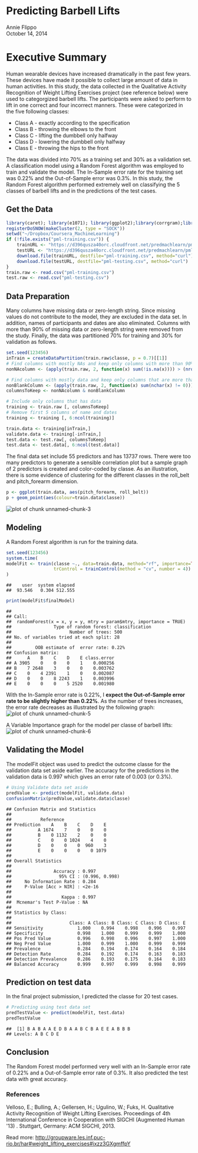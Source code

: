 # Predicting Barbell Lifts
Annie Flippo  
October 14, 2014  

# Executive Summary
Human wearable devices have increased dramatically in the past few years.  These devices have made it possible to collect large amount of data in human activities.  In this study, the data collected in the Qualitative Activity Recognition of Weight Lifting Exercises project (see reference below) were used to categorgized barbell lifts.  The participants were asked to perform to lift in one correct and four incorrect manners.  These were categorized in the five following classes:

* Class A - exactly according to the specification
* Class B - throwing the elbows to the front 
* Class C - lifting the dumbbell only halfway  
* Class D - lowering the dumbbell only halfway 
* Class E - throwing the hips to the front 

The data was divided into 70% as a training set and 30% as a validation set.  A classification model using a Random Forest algorithm was employed to train and validate the model.  The In-Sample error rate for the training set was 0.22% and the Out-of-Sample error was 0.3%.  In this study, the Random Forest algorithm performed extremely well on classifying the 5 classes of barbell lifts and in the predictions of the test cases. 

## Get the Data

```r
library(caret); library(e1071); library(ggplot2);library(corrgram);library(doSNOW);
registerDoSNOW(makeCluster(2, type = "SOCK"))
setwd("~/Dropbox/Coursera_MachineLearning")
if (!file.exists("pml-training.csv")) {
    trainURL <- "https://d396qusza40orc.cloudfront.net/predmachlearn/pml-training.csv"
    testURL <- "https://d396qusza40orc.cloudfront.net/predmachlearn/pml-testing.csv"
    download.file(trainURL, destfile="pml-training.csv", method="curl")
    download.file(testURL, destfile="pml-testing.csv", method="curl")
}
train.raw <- read.csv("pml-training.csv")
test.raw <- read.csv("pml-testing.csv")
```

## Data Preparation
Many columns have missing data or zero-length string.  Since missing values do not contribute to the model, they are excluded in the data set.  In addition, names of participants and dates are also eliminated.  Columns with more than 90% of missing data or zero-length string were removed from the study.  Finally, the data was partitioned 70% for training and 30% for validation as follows.


```r
set.seed(123456)
inTrain = createDataPartition(train.raw$classe, p = 0.7)[[1]]
# Find columns with mostly NAs and keep only columns with more than 90% of data
nonNAcolumn <- (apply(train.raw, 2, function(x) sum(!is.na(x)))) > (nrow(train.raw) * 0.9)

# Find columns with mostly data and keep only columns that are more than 90% non-blanks
nonBlankColumn <- (apply(train.raw, 2, function(x) sum(nchar(x) != 0))) > (nrow(train.raw) * 0.9)
columnsToKeep <- nonNAcolumn & nonBlankColumn

# Include only columns that has data
training <- train.raw [, columnsToKeep]
# Remove first 5 columns of name and dates
training <- training [, 6:ncol(training)]

train.data <- training[inTrain,]
validate.data <- training[-inTrain,]
test.data <- test.raw[, columnsToKeep]
test.data <- test.data[, 6:ncol(test.data)]
```

The final data set include 55 predictors and has 13737 rows.  There were too many predictors to generate a sensible correlation plot but a sample graph of 2 predictors is created and color-coded by classe.  As an illustration, there is some evidence of clustering for the different classes in the roll\_belt and pitch\_forearm dimension.

```r
p <- ggplot(train.data, aes(pitch_forearm, roll_belt))
p + geom_point(aes(colour=train.data$classe))
```

![plot of chunk unnamed-chunk-3](./Predict_Barbell_Lifts_Project_mac_files/figure-html/unnamed-chunk-3.png) 

## Modeling
A Random Forest algorithm is run for the training data.

```r
set.seed(123456)
system.time(
modelFit <- train(classe ~., data=train.data, method="rf", importance=TRUE,
                  trControl = trainControl(method = "cv", number = 4))
)
```

```
##    user  system elapsed 
##  93.546   0.304 512.555
```

```r
print(modelFit$finalModel)
```

```
## 
## Call:
##  randomForest(x = x, y = y, mtry = param$mtry, importance = TRUE) 
##                Type of random forest: classification
##                      Number of trees: 500
## No. of variables tried at each split: 28
## 
##         OOB estimate of  error rate: 0.22%
## Confusion matrix:
##      A    B    C    D    E class.error
## A 3905    0    0    0    1    0.000256
## B    7 2648    3    0    0    0.003762
## C    0    4 2391    1    0    0.002087
## D    0    0    8 2243    1    0.003996
## E    0    0    0    5 2520    0.001980
```

With the In-Sample error rate is 0.22%, I **expect the Out-of-Sample error rate to be slightly higher than 0.22%**.  As the number of trees increases, the error rate decreases as illustrated by the following graph:
![plot of chunk unnamed-chunk-5](./Predict_Barbell_Lifts_Project_mac_files/figure-html/unnamed-chunk-5.png) 

A Variable Importance graph for the model per classe of barbell lifts:
![plot of chunk unnamed-chunk-6](./Predict_Barbell_Lifts_Project_mac_files/figure-html/unnamed-chunk-6.png) 

## Validating the Model
The modelFit object was used to predict the outcome classe for the validation data set aside earlier.  The accuracy for the predictions in the validation data is 0.997 which gives an error rate of 0.003 (or 0.3%).

```r
# Using Validate data set aside
predValue <- predict(modelFit, validate.data)
confusionMatrix(predValue,validate.data$classe)
```

```
## Confusion Matrix and Statistics
## 
##           Reference
## Prediction    A    B    C    D    E
##          A 1674    7    0    0    0
##          B    0 1132    2    0    0
##          C    0    0 1024    4    0
##          D    0    0    0  960    3
##          E    0    0    0    0 1079
## 
## Overall Statistics
##                                         
##                Accuracy : 0.997         
##                  95% CI : (0.996, 0.998)
##     No Information Rate : 0.284         
##     P-Value [Acc > NIR] : <2e-16        
##                                         
##                   Kappa : 0.997         
##  Mcnemar's Test P-Value : NA            
## 
## Statistics by Class:
## 
##                      Class: A Class: B Class: C Class: D Class: E
## Sensitivity             1.000    0.994    0.998    0.996    0.997
## Specificity             0.998    1.000    0.999    0.999    1.000
## Pos Pred Value          0.996    0.998    0.996    0.997    1.000
## Neg Pred Value          1.000    0.999    1.000    0.999    0.999
## Prevalence              0.284    0.194    0.174    0.164    0.184
## Detection Rate          0.284    0.192    0.174    0.163    0.183
## Detection Prevalence    0.286    0.193    0.175    0.164    0.183
## Balanced Accuracy       0.999    0.997    0.999    0.998    0.999
```

## Prediction on test data
In the final project submission, I predicted the classe for 20 test cases. 

```r
# Predicting using test data set 
predTestValue <- predict(modelFit, test.data)
predTestValue
```

```
##  [1] B A B A A E D B A A B C B A E E A B B B
## Levels: A B C D E
```

## Conclusion
The Random Forest model performed very well with an In-Sample error rate of 0.22% and a Out-of-Sample error rate of 0.3%.  It also predicted the test data with great accuracy. 

### References
Velloso, E.; Bulling, A.; Gellersen, H.; Ugulino, W.; Fuks, H. Qualitative Activity Recognition of Weight Lifting Exercises. Proceedings of 4th International Conference in Cooperation with SIGCHI (Augmented Human '13) . Stuttgart, Germany: ACM SIGCHI, 2013.

Read more: http://groupware.les.inf.puc-rio.br/har#weight_lifting_exercises#ixzz3GXgmffpY
